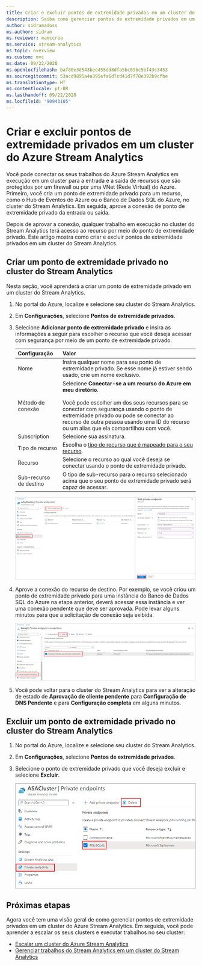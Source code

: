 ```yaml
---
title: Criar e excluir pontos de extremidade privados em um cluster do Azure Stream Analytics
description: Saiba como gerenciar pontos de extremidade privados em um cluster do Azure Stream Analytics.
author: sidramadoss
ms.author: sidram
ms.reviewer: mamccrea
ms.service: stream-analytics
ms.topic: overview
ms.custom: mvc
ms.date: 09/22/2020
ms.openlocfilehash: baf80e3d543bee455dd8dfa5bc09bc5bf43c3453
ms.sourcegitcommit: 53acd9895a4a395efa6d7cd41d7f78e392b9cfbe
ms.translationtype: HT
ms.contentlocale: pt-BR
ms.lasthandoff: 09/22/2020
ms.locfileid: "90943105"
---
```

# <a name="create-and-delete-private-endpoints-in-an-azure-stream-analytics-cluster"></a>Criar e excluir pontos de extremidade privados em um cluster do Azure Stream Analytics

Você pode conectar os seus trabalhos do Azure Stream Analytics em execução em um cluster para a entrada e a saída de recursos que são protegidos por um firewall ou por uma VNet (Rede Virtual) do Azure. Primeiro, você cria um ponto de extremidade privado para um recurso, como o Hub de Eventos do Azure ou o Banco de Dados SQL do Azure, no cluster do Stream Analytics. Em seguida, aprove a conexão de ponto de extremidade privado da entrada ou saída.

Depois de aprovar a conexão, qualquer trabalho em execução no cluster do Stream Analytics terá acesso ao recurso por meio do ponto de extremidade privado. Este artigo mostra como criar e excluir pontos de extremidade privados em um cluster do Stream Analytics.

## <a name="create-private-endpoint-in-stream-analytics-cluster"></a>Criar um ponto de extremidade privado no cluster do Stream Analytics

Nesta seção, você aprenderá a criar um ponto de extremidade privado em um cluster do Stream Analytics.

1. No portal do Azure, localize e selecione seu cluster do Stream Analytics.

1. Em **Configurações**, selecione **Pontos de extremidade privados**.

1. Selecione **Adicionar ponto de extremidade privado** e insira as informações a seguir para escolher o recurso que você deseja acessar com segurança por meio de um ponto de extremidade privado.

   |Configuração|Valor|
   |---|---|
   |Nome|Insira qualquer nome para seu ponto de extremidade privado. Se esse nome já estiver sendo usado, crie um nome exclusivo.|
   |Método de conexão|Selecione **Conectar-se a um recurso do Azure em meu diretório**.<br><br>Você pode escolher um dos seus recursos para se conectar com segurança usando o ponto de extremidade privado ou pode se conectar ao recurso de outra pessoa usando uma ID do recurso ou um alias que ela compartilhou com você.|
   |Subscription|Selecione sua assinatura.|
   |Tipo de recurso|Escolha o [tipo de recurso que é mapeado para o seu recurso](../private-link/private-endpoint-overview.md#private-link-resource).|
   |Recurso|Selecione o recurso ao qual você deseja se conectar usando o ponto de extremidade privado.|
   |Sub-recurso de destino|O tipo de sub-recurso para o recurso selecionado acima que o seu ponto de extremidade privado será capaz de acessar.|

   ![A experiência de criação do ponto de extremidade privado](./media/private-endpoints/create-private-endpoint.png)

1. Aprove a conexão do recurso de destino. Por exemplo, se você criou um ponto de extremidade privado para uma instância do Banco de Dados SQL do Azure na etapa anterior, deverá acessar essa instância e ver uma conexão pendente que deve ser aprovada. Pode levar alguns minutos para que a solicitação de conexão seja exibida.

    ![aprovar o ponto de extremidade privado](./media/private-endpoints/approve-private-endpoint.png)

1. Você pode voltar para o cluster do Stream Analytics para ver a alteração de estado de **Aprovação de cliente pendente** para **Configuração de DNS Pendente** e para **Configuração completa** em alguns minutos.

## <a name="delete-a-private-endpoint-in-a-stream-analytics-cluster"></a>Excluir um ponto de extremidade privado no cluster do Stream Analytics

1. No portal do Azure, localize e selecione seu cluster do Stream Analytics.

1. Em **Configurações**, selecione **Pontos de extremidade privados**.

1. Selecione o ponto de extremidade privado que você deseja excluir e selecione **Excluir**.

   ![excluir o ponto de extremidade privado](./media/private-endpoints/delete-private-endpoint.png)

## <a name="next-steps"></a>Próximas etapas

Agora você tem uma visão geral de como gerenciar pontos de extremidade privados em um cluster do Azure Stream Analytics. Em seguida, você pode aprender a escalar os seus clusters e executar trabalhos no seu cluster:

* [Escalar um cluster do Azure Stream Analytics](scale-cluster.md)
* [Gerenciar trabalhos do Stream Analytics em um cluster do Stream Analytics](manage-jobs-cluster.md)